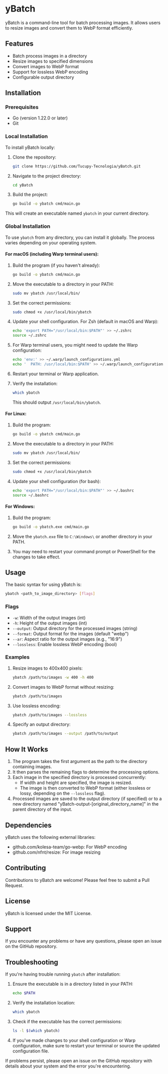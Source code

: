 # yBatch

yBatch is a command-line tool for batch processing images. It allows users to resize images and convert them to WebP format efficiently.

## Features

- Batch process images in a directory
- Resize images to specified dimensions
- Convert images to WebP format
- Support for lossless WebP encoding
- Configurable output directory

## Installation

### Prerequisites

- Go (version 1.22.0 or later)
- Git

### Local Installation

To install yBatch locally:

1. Clone the repository:
   ```bash
   git clone https://github.com/Tucupy-Tecnologia/yBatch.git
   ```

2. Navigate to the project directory:
   ```bash
   cd yBatch
   ```

3. Build the project:
   ```bash
   go build -o ybatch cmd/main.go
   ```

This will create an executable named `ybatch` in your current directory.

### Global Installation

To use `ybatch` from any directory, you can install it globally. The process varies depending on your operating system.

#### For macOS (including Warp terminal users):

1. Build the program (if you haven't already):
   ```bash
   go build -o ybatch cmd/main.go
   ```

2. Move the executable to a directory in your PATH:
   ```bash
   sudo mv ybatch /usr/local/bin/
   ```

3. Set the correct permissions:
   ```bash
   sudo chmod +x /usr/local/bin/ybatch
   ```

4. Update your shell configuration. For Zsh (default in macOS and Warp):
   ```bash
   echo 'export PATH="/usr/local/bin:$PATH"' >> ~/.zshrc
   source ~/.zshrc
   ```

5. For Warp terminal users, you might need to update the Warp configuration:
   ```bash
   echo 'env:' >> ~/.warp/launch_configurations.yml
   echo '  PATH: /usr/local/bin:$PATH' >> ~/.warp/launch_configurations.yml
   ```

6. Restart your terminal or Warp application.

7. Verify the installation:
   ```bash
   which ybatch
   ```
   This should output `/usr/local/bin/ybatch`.

#### For Linux:

1. Build the program:
   ```bash
   go build -o ybatch cmd/main.go
   ```

2. Move the executable to a directory in your PATH:
   ```bash
   sudo mv ybatch /usr/local/bin/
   ```

3. Set the correct permissions:
   ```bash
   sudo chmod +x /usr/local/bin/ybatch
   ```

4. Update your shell configuration (for bash):
   ```bash
   echo 'export PATH="/usr/local/bin:$PATH"' >> ~/.bashrc
   source ~/.bashrc
   ```

#### For Windows:

1. Build the program:
   ```bash
   go build -o ybatch.exe cmd/main.go
   ```

2. Move the `ybatch.exe` file to `C:\Windows\` or another directory in your PATH.

3. You may need to restart your command prompt or PowerShell for the changes to take effect.

## Usage

The basic syntax for using yBatch is:

```bash
ybatch <path_to_image_directory> [flags]
```

### Flags

- `-w`: Width of the output images (int)
- `-h`: Height of the output images (int)
- `--output`: Output directory for the processed images (string)
- `--format`: Output format for the images (default "webp")
- `--ar`: Aspect ratio for the output images (e.g., "16:9")
- `--lossless`: Enable lossless WebP encoding (bool)

### Examples

1. Resize images to 400x400 pixels:
   ```bash
   ybatch /path/to/images -w 400 -h 400
   ```

2. Convert images to WebP format without resizing:
   ```bash
   ybatch /path/to/images
   ```

3. Use lossless encoding:
   ```bash
   ybatch /path/to/images --lossless
   ```

4. Specify an output directory:
   ```bash
   ybatch /path/to/images --output /path/to/output
   ```

## How It Works

1. The program takes the first argument as the path to the directory containing images.
2. It then parses the remaining flags to determine the processing options.
3. Each image in the specified directory is processed concurrently:
   - If width and height are specified, the image is resized.
   - The image is then converted to WebP format (either lossless or lossy, depending on the `--lossless` flag).
4. Processed images are saved to the output directory (if specified) or to a new directory named "yBatch-output-[original_directory_name]" in the parent directory of the input.

## Dependencies

yBatch uses the following external libraries:

- github.com/kolesa-team/go-webp: For WebP encoding
- github.com/nfnt/resize: For image resizing

## Contributing

Contributions to yBatch are welcome! Please feel free to submit a Pull Request.

## License

yBatch is licensed under the MIT License.

## Support

If you encounter any problems or have any questions, please open an issue on the GitHub repository.

## Troubleshooting

If you're having trouble running `ybatch` after installation:

1. Ensure the executable is in a directory listed in your PATH:
   ```bash
   echo $PATH
   ```

2. Verify the installation location:
   ```bash
   which ybatch
   ```

3. Check if the executable has the correct permissions:
   ```bash
   ls -l $(which ybatch)
   ```

4. If you've made changes to your shell configuration or Warp configuration, make sure to restart your terminal or source the updated configuration file.

If problems persist, please open an issue on the GitHub repository with details about your system and the error you're encountering.
